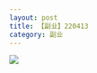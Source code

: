 ```yaml
---
layout: post
title: 【副业】220413
category: 副业
---
```

![](http://r8s97vm6g.hd-bkt.clouddn.com/img/zeyuanximeng-220413-1.png)
